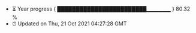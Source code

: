 - ⏳ Year progress { ████████████████████████▁▁▁▁▁▁ } 80.32 %
- ⏰ Updated on Thu, 21 Oct 2021 04:27:28 GMT


